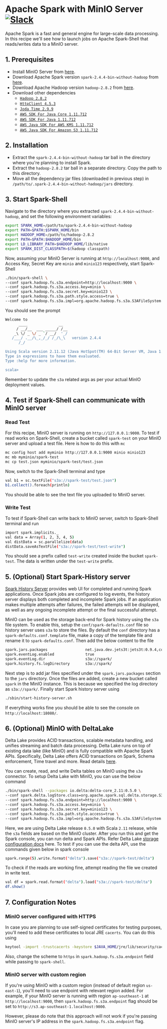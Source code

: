 # Apache Spark with MinIO Server [![Slack](https://slack.min.io/slack?type=svg)](https://slack.min.io)

Apache Spark is a fast and general engine for large-scale data processing. In this recipe we'll see how to launch jobs on Apache Spark-Shell that reads/writes data to a MinIO server.

## 1. Prerequisites

- Install MinIO Server from [here](https://docs.min.io/docs/minio-quickstart-guide).
- Download Apache Spark version `spark-2.4.4-bin-without-hadoop` from [here](https://www.apache.org/dyn/closer.lua/spark/spark-2.4.4/spark-2.4.4-bin-without-hadoop.tgz).
- Download Apache Hadoop version `hadoop-2.8.2` from [here](https://archive.apache.org/dist/hadoop/core/hadoop-2.8.2/hadoop-2.8.2.tar.gz).
- Download other dependencies
  - [`Hadoop 2.8.2`](https://mvnrepository.com/artifact/org.apache.hadoop/hadoop-aws/2.8.2)
  - [`HttpClient 4.5.3`](https://mvnrepository.com/artifact/org.apache.httpcomponents/httpclient/4.5.3)
  - [`Joda Time 2.9.9`](https://mvnrepository.com/artifact/joda-time/joda-time/2.9.9)
  - [`AWS SDK For Java Core 1.11.712`](https://mvnrepository.com/artifact/com.amazonaws/aws-java-sdk-core/1.11.712)
  - [`AWS SDK For Java 1.11.712`](https://mvnrepository.com/artifact/com.amazonaws/aws-java-sdk/1.11.712)
  - [`AWS Java SDK For AWS KMS 1.11.712`](http://mvnrepository.com/artifact/com.amazonaws/aws-java-sdk-kms/1.11.712)
  - [`AWS Java SDK For Amazon S3 1.11.712`](https://mvnrepository.com/artifact/com.amazonaws/aws-java-sdk-s3/1.11.712)

## 2. Installation

- Extract the `spark-2.4.4-bin-without-hadoop` tar ball in the directory where you're planning to install Spark.
- Extract the `hadoop-2.8.2` tar ball in a separate directory. Copy the path to this directory.
- Move all the dependency jar files (downloaded in previous step) in `/path/to/.spark-2.4.4-bin-without-hadoop/jars` directory.

## 3. Start Spark-Shell

Navigate to the directory where you extracted `spark-2.4.4-bin-without-hadoop`, and set the following environment variables:

```sh
export SPARK_HOME=/path/to/spark-2.4.4-bin-without-hadoop
export PATH=$PATH:$SPARK_HOME/bin
export HADOOP_HOME=/path/to/hadoop-2.8.2
export PATH=$PATH:$HADOOP_HOME/bin
export LD_LIBRARY_PATH=$HADOOP_HOME/lib/native
export SPARK_DIST_CLASSPATH=$(hadoop classpath)
```

Now, assuming your MinIO Server is running at `http://localhost:9000`, and Access Key, Secret Key are `minio` and `minio123` respectively, start Spark-Shell

```sh
./bin/spark-shell \
--conf spark.hadoop.fs.s3a.endpoint=http://localhost:9000 \
--conf spark.hadoop.fs.s3a.access.key=minio \
--conf spark.hadoop.fs.s3a.secret.key=minio123 \
--conf spark.hadoop.fs.s3a.path.style.access=true \
--conf spark.hadoop.fs.s3a.impl=org.apache.hadoop.fs.s3a.S3AFileSystem
```

You should see the prompt

```sh
Welcome to
      ____              __
     / __/__  ___ _____/ /__
    _\ \/ _ \/ _ `/ __/  '_/
   /___/ .__/\_,_/_/ /_/\_\   version 2.4.4
      /_/

Using Scala version 2.11.12 (Java HotSpot(TM) 64-Bit Server VM, Java 1.8.0_221)
Type in expressions to have them evaluated.
Type :help for more information.

scala>
```

Remember to update the `s3a` related args as per your actual MinIO deployment values.

## 4. Test if Spark-Shell can communicate with MinIO server

### Read Test

For this recipe, MinIO server is running on `http://127.0.0.1:9000`. To test if read works on Spark-Shell, create a bucket called `spark-test` on your MinIO server and upload a test file. Here is how to do this with `mc`

```sh
mc config host add myminio http://127.0.0.1:9000 minio minio123
mc mb myminio/spark-test
mc cp test.json myminio/spark-test/test.json
```

Now, switch to the Spark-Shell terminal and type

```sh
val b1 = sc.textFile("s3a://spark-test/test.json")
b1.collect().foreach(println)
```

You should be able to see the text file you uploaded to MinIO server.

### Write Test

To test if Spark-Shell can write back to MinIO server, switch to Spark-Shell terminal and run

```sh
import spark.implicits._
val data = Array(1, 2, 3, 4, 5)
val distData = sc.parallelize(data)
distData.saveAsTextFile("s3a://spark-test/test-write")
```

You should see a prefix called `test-write` created inside the bucket `spark-test`. The data is written under the `test-write` prefix.

## 5. (Optional) Start Spark-History server

[Spark History Server](https://spark.apache.org/docs/latest/monitoring.html) provides web UI for completed and running Spark applications. Once Spark jobs are configured to log events, the history server displays both completed and incomplete Spark jobs. If an application makes multiple attempts after failures, the failed attempts will be displayed, as well as any ongoing incomplete attempt or the final successful attempt.

MinIO can be used as the storage back-end for Spark history using the `s3a` file system. To enable this, setup the `conf/spark-defaults.conf` file so history server uses `s3a` to store the files. By default the `conf` directory has a `spark-defaults.conf.template` file, make a copy of the template file and rename it to `spark-defaults.conf`. Then add the below content to the file

```sh
spark.jars.packages                 net.java.dev.jets3t:jets3t:0.9.4,com.google.guava:guava:14.0.1,com.amazonaws:aws-java-sdk:1.11.712,org.apache.hadoop:hadoop-aws:2.8.2
spark.eventLog.enabled              true
spark.eventLog.dir                  s3a://spark/
spark.history.fs.logDirectory       s3a://spark/
```

Next step is to add jar files specified under the `spark.jars.packages` section to the `jars` directory. Once the files are added, create a new bucket called `spark` in the MinIO instance. This is because we specified the log directory as `s3a://spark/`. Finally start Spark history server using

```sh
./sbin/start-history-server.sh
```

If everything works fine you should be able to see the console on `http://localhost:18080/`.

## 6. (Optional) MinIO with DeltaLake

Delta Lake provides ACID transactions, scalable metadata handling, and unifies streaming and batch data processing. Delta Lake runs on top of existing data lake (like MinIO) and is fully compatible with Apache Spark APIs. Specifically, Delta Lake offers ACID transactions on Spark, Schema enforcement, Time travel and more. Read details [here](https://docs.delta.io/latest/delta-intro.html).

You can create, read, and write Delta tables on MinIO using the `s3a` connector. To setup Delta Lake with MinIO, you can use the below command

```sh
./bin/spark-shell --packages io.delta:delta-core_2.11:0.5.0 \
--conf spark.delta.logStore.class=org.apache.spark.sql.delta.storage.S3SingleDriverLogStore \
--conf spark.hadoop.fs.s3a.endpoint=http://localhost:9000 \
--conf spark.hadoop.fs.s3a.access.key=minio \
--conf spark.hadoop.fs.s3a.secret.key=minio123 \
--conf spark.hadoop.fs.s3a.path.style.access=true \
--conf spark.hadoop.fs.s3a.impl=org.apache.hadoop.fs.s3a.S3AFileSystem
```

Here, we are using Delta Lake release `0.5.0` with Scala `2.11` release, while the `s3a` fields are based on the MinIO cluster. After you run this and get the Spark console, you can run delta and Spark APIs. Refer Delta Lake [storage configuration docs](https://docs.delta.io/latest/delta-storage.html) here. To test if you can use the delta API, use the commands given below in spark console

```sh
spark.range(5).write.format("delta").save("s3a://spark-test/delta")
```

To check if the reads are working fine, attempt reading the file we created in write test.

```sh
val df = spark.read.format("delta").load("s3a://spark-test/delta")
df.show()
```

## 7. Configuration Notes

### MinIO server configured with HTTPS

In case you are planning to use self-signed certificates for testing purposes, you'll need to add these certificates to local JRE `cacerts`. You can do this using

```sh
keytool -import -trustcacerts -keystore $JAVA_HOME/jre/lib/security/cacerts -storepass changeit -noprompt -alias mycert -file /home/username/.minio/certs/public.crt
```

Also, change the scheme to `https` in `spark.hadoop.fs.s3a.endpoint` field while passing to `spark-shell`.

### MinIO server with custom region

If you're using MinIO with a custom region (instead of default region `us-east-1`), you'll need to use endpoint with relevant region added. For example, if your MinIO server is running with region `ap-southeast-1` at `http://localhost:9000`, then `spark.hadoop.fs.s3a.endpoint` flag should be set to `http://s3.ap-southeast-1.localhost:9000`.

However, please do note that this approach will not work if you're passing MinIO server's IP address in the `spark.hadoop.fs.s3a.endpoint` flag.
